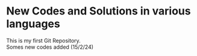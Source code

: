 # New Codes and Solutions in various languages
 
This is my first Git Repository.
<br>
Somes new codes added (15/2/24)


